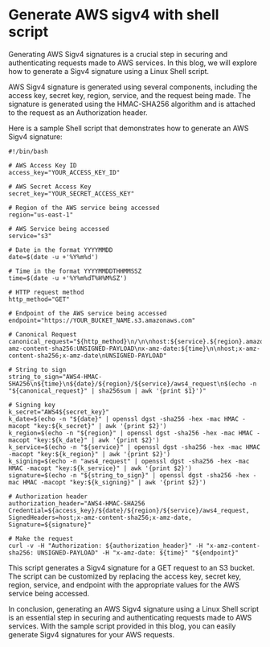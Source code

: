 # Generate AWS sigv4 with shell script


Generating AWS Sigv4 signatures is a crucial step in securing and authenticating requests made to AWS services. In this blog, we will explore how to generate a Sigv4 signature using a Linux Shell script.

AWS Sigv4 signature is generated using several components, including the access key, secret key, region, service, and the request being made. The signature is generated using the HMAC-SHA256 algorithm and is attached to the request as an Authorization header.

Here is a sample Shell script that demonstrates how to generate an AWS Sigv4 signature:

```shell
#!/bin/bash

# AWS Access Key ID
access_key="YOUR_ACCESS_KEY_ID"

# AWS Secret Access Key
secret_key="YOUR_SECRET_ACCESS_KEY"

# Region of the AWS service being accessed
region="us-east-1"

# AWS Service being accessed
service="s3"

# Date in the format YYYYMMDD
date=$(date -u +'%Y%m%d')

# Time in the format YYYYMMDDTHHMMSSZ
time=$(date -u +'%Y%m%dT%H%M%SZ')

# HTTP request method
http_method="GET"

# Endpoint of the AWS service being accessed
endpoint="https://YOUR_BUCKET_NAME.s3.amazonaws.com"

# Canonical Request
canonical_request="${http_method}\n/\n\nhost:${service}.${region}.amazonaws.com\nx-amz-content-sha256:UNSIGNED-PAYLOAD\nx-amz-date:${time}\n\nhost;x-amz-content-sha256;x-amz-date\nUNSIGNED-PAYLOAD"

# String to sign
string_to_sign="AWS4-HMAC-SHA256\n${time}\n${date}/${region}/${service}/aws4_request\n$(echo -n "${canonical_request}" | sha256sum | awk '{print $1}')"

# Signing key
k_secret="AWS4${secret_key}"
k_date=$(echo -n "${date}" | openssl dgst -sha256 -hex -mac HMAC -macopt "key:${k_secret}" | awk '{print $2}')
k_region=$(echo -n "${region}" | openssl dgst -sha256 -hex -mac HMAC -macopt "key:${k_date}" | awk '{print $2}')
k_service=$(echo -n "${service}" | openssl dgst -sha256 -hex -mac HMAC -macopt "key:${k_region}" | awk '{print $2}')
k_signing=$(echo -n "aws4_request" | openssl dgst -sha256 -hex -mac HMAC -macopt "key:${k_service}" | awk '{print $2}')
signature=$(echo -n "${string_to_sign}" | openssl dgst -sha256 -hex -mac HMAC -macopt "key:${k_signing}" | awk '{print $2}')

# Authorization header
authorization_header="AWS4-HMAC-SHA256 Credential=${access_key}/${date}/${region}/${service}/aws4_request, SignedHeaders=host;x-amz-content-sha256;x-amz-date, Signature=${signature}"

# Make the request
curl -v -H "Authorization: ${authorization_header}" -H "x-amz-content-sha256: UNSIGNED-PAYLOAD" -H "x-amz-date: ${time}" "${endpoint}"
```

This script generates a Sigv4 signature for a GET request to an S3 bucket. The script can be customized by replacing the access key, secret key, region, service, and endpoint with the appropriate values for the AWS service being accessed.

In conclusion, generating an AWS Sigv4 signature using a Linux Shell script is an essential step in securing and authenticating requests made to AWS services. With the sample script provided in this blog, you can easily generate Sigv4 signatures for your AWS requests.
